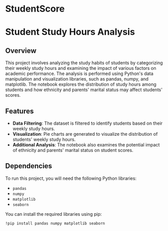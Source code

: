 # StudentScore

# Student Study Hours Analysis

## Overview

This project involves analyzing the study habits of students by categorizing their weekly study hours and examining the impact of various factors on academic performance. The analysis is performed using Python's data manipulation and visualization libraries, such as pandas, numpy, and matplotlib. The notebook explores the distribution of study hours among students and how ethnicity and parents' marital status may affect students' scores.

## Features

- **Data Filtering**: The dataset is filtered to identify students based on their weekly study hours.
- **Visualization**: Pie charts are generated to visualize the distribution of students' weekly study hours.
- **Additional Analysis**: The notebook also examines the potential impact of ethnicity and parents' marital status on student scores.
  
## Dependencies

To run this project, you will need the following Python libraries:
- `pandas`
- `numpy`
- `matplotlib`
- `seaborn`

You can install the required libraries using pip:

```bash
!pip install pandas numpy matplotlib seaborn

